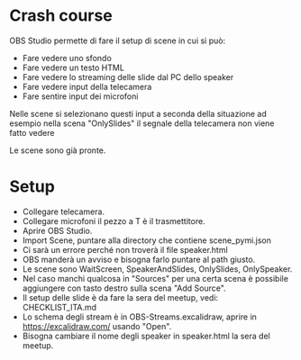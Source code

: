 # Crash course
OBS Studio permette di fare il setup di scene in cui si può:
* Fare vedere uno sfondo
* Fare vedere un testo HTML
* Fare vedere lo streaming delle slide dal PC dello speaker
* Fare vedere input della telecamera
* Fare sentire input dei microfoni

Nelle scene si selezionano questi input a seconda della situazione
ad esempio nella scena "OnlySlides" il segnale della telecamera
non viene fatto vedere

Le scene sono già pronte.

# Setup

* Collegare telecamera.
* Collegare microfoni il pezzo a T è il trasmettitore.
* Aprire OBS Studio.
* Import Scene, puntare alla directory che contiene scene_pymi.json
* Ci sarà un errore perché non troverà il file speaker.html
* OBS manderà un avviso e bisogna farlo puntare al path giusto.
* Le scene sono WaitScreen, SpeakerAndSlides, OnlySlides, OnlySpeaker.
* Nel caso manchi qualcosa in "Sources" per una certa scena è possibile aggiungere con tasto destro sulla scena "Add Source".
* Il setup delle slide è da fare la sera del meetup, vedi: CHECKLIST_ITA.md
* Lo schema degli stream è in OBS-Streams.excalidraw, aprire in https://excalidraw.com/ usando "Open".
* Bisogna cambiare il nome degli speaker in speaker.html la sera del meetup.
